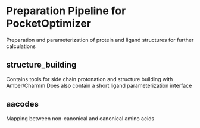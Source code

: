 # Preparation Pipeline for PocketOptimizer

Preparation and parameterization of protein and ligand structures for further calculations

## structure_building

Contains tools for side chain protonation and structure building with Amber/Charmm
Does also contain a short ligand parameterization interface

## aacodes

Mapping between non-canonical and canonical amino acids